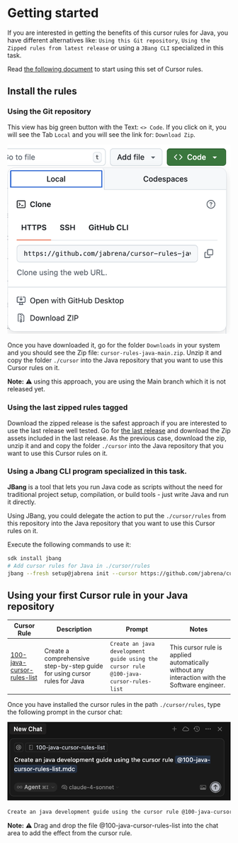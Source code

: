 # Getting started

If you are interested in getting the benefits of this cursor rules for Java, you have different alternatives like: `Using this Git repository`, `Using the Zipped rules from latest release` or using a `JBang CLI` specialized in this task.

Read [the following document](./GETTING-STARTED.md) to start using this set of Cursor rules.

## Install the rules

### Using the Git repository

This view has big green button with the Text: `<> Code`. If you click on it, you will see the Tab `Local` and you will see the link for: `Download Zip`.

![](./docs/getting-started-github.png)

Once you have downloaded it, go for the folder `Downloads` in your system and you should see the Zip file: `cursor-rules-java-main.zip`. Unzip it and copy the folder `./cursor` into the Java repository that you want to use this Cursor rules on it.

**Note:** ⚠️ using this approach, you are using the Main branch which it is not released yet.

### Using the last zipped rules tagged

Download the zipped release is the safest approach if you are interested to use the last release well tested. Go for [the last release](https://github.com/jabrena/cursor-rules-java/releases) and download the Zip assets included in the last release. As the previous case, download the zip, unzip it and and copy the folder `./cursor` into the Java repository that you want to use this Cursor rules on it.

### Using a Jbang CLI program specialized in this task.

**JBang** is a tool that lets you run Java code as scripts without the need for traditional project setup, compilation, or build tools - just write Java and run it directly.

Using JBang, you could delegate the action to put the `./cursor/rules` from this repository into the Java repository that you want to use this Cursor rules on it.

Execute the following commands to use it:

```bash
sdk install jbang
# Add cursor rules for Java in ./cursor/rules
jbang --fresh setup@jabrena init --cursor https://github.com/jabrena/cursor-rules-java
```

## Using your first Cursor rule in your Java repository

| Cursor Rule | Description | Prompt | Notes |
|-------------|-------------|--------|-------|
| [100-java-cursor-rules-list](.cursor/rules/100-java-cursor-rules-list.mdc) | Create a comprehensive step-by-step guide for using cursor rules for Java | `Create an java development guide using the cursor rule @100-java-cursor-rules-list` | This cursor rule is applied automatically without any interaction with the Software engineer. |

Once you have installed the cursor rules in the path `./cursor/rules`, type the following prompt in the cursor chat:

![](./docs/getting-started-prompt.png)

```bash
Create an java development guide using the cursor rule @100-java-cursor-rules-list
```

**Note:** ⚠️ Drag and drop the file @100-java-cursor-rules-list into the chat area to add the effect from the cursor rule.
